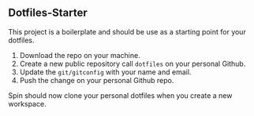 ## Dotfiles-Starter

This project is a boilerplate and should be use as a starting point for your dotfiles.

1. Download the repo on your machine.
2. Create a new public repository call `dotfiles` on your personal Github.
3. Update the `git/gitconfig` with your name and email.
4. Push the change on your personal Github repo.

Spin should now clone your personal dotfiles when you create a new workspace.
